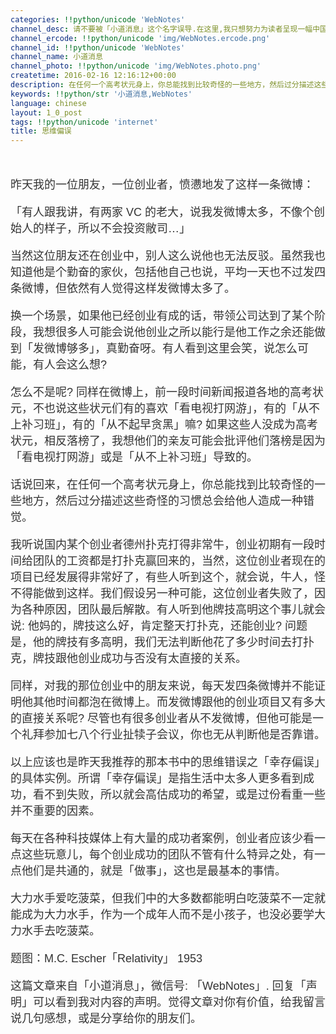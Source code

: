 ```yaml
---
categories: !!python/unicode 'WebNotes'
channel_desc: 请不要被「小道消息」这个名字误导.在这里,我只想努力为读者呈现一幅中国互联网的清明上河图.
channel_ercode: !!python/unicode 'img/WebNotes.ercode.png'
channel_id: !!python/unicode 'WebNotes'
channel_name: 小道消息
channel_photo: !!python/unicode 'img/WebNotes.photo.png'
createtime: 2016-02-16 12:16:12+00:00
description: 在任何一个高考状元身上，你总能找到比较奇怪的一些地方，然后过分描述这些奇怪的习惯总会给他人造成一种错觉。
keywords: !!python/str '小道消息,WebNotes'
language: chinese
layout: 1_0_post
tags: !!python/unicode 'internet'
title: 思维偏误
---
```

<div class="rich_media_content" id="js_content">
<h1 style="font-family:avenir, sans-serif;border:0px;font-size:1.2em;margin:12px 0px 7px;padding:0px;outline:0px;line-height:1.3;color:#333333;">
<br/>
</h1>
<p style="font-family:avenir, sans-serif;border:0px;font-size:18px;padding:0px;outline:0px;color:#333333;margin-top:12px;margin-bottom:18px;">
         昨天我的一位朋友，一位创业者，愤懑地发了这样一条微博：
        </p>
<p style="font-family:avenir, sans-serif;border:0px;font-size:18px;padding:0px;outline:0px;color:#333333;margin-top:12px;margin-bottom:18px;">
         「有人跟我讲，有两家 VC 的老大，说我发微博太多，不像个创始人的样子，所以不会投资敝司…」
        </p>
<p style="font-family:avenir, sans-serif;border:0px;font-size:18px;padding:0px;outline:0px;color:#333333;margin-top:12px;margin-bottom:18px;">
         当然这位朋友还在创业中，别人这么说他也无法反驳。虽然我也知道他是个勤奋的家伙，包括他自己也说，平均一天也不过发四条微博，但依然有人觉得这样发微博太多了。
        </p>
<p style="font-family:avenir, sans-serif;border:0px;font-size:18px;padding:0px;outline:0px;color:#333333;margin-top:12px;margin-bottom:18px;">
         换一个场景，如果他已经创业有成的话，带领公司达到了某个阶段，我想很多人可能会说他创业之所以能行是他工作之余还能做到「发微博够多」，真勤奋呀。有人看到这里会笑，说怎么可能，有人会这么想?
        </p>
<p style="font-family:avenir, sans-serif;border:0px;font-size:18px;padding:0px;outline:0px;color:#333333;margin-top:12px;margin-bottom:18px;">
         怎么不是呢? 同样在微博上，前一段时间新闻报道各地的高考状元，不也说这些状元们有的喜欢「看电视打网游」，有的「从不上补习班」，有的「从不起早贪黑」嘛? 如果这些人没成为高考状元，相反落榜了，我想他们的亲友可能会批评他们落榜是因为「看电视打网游」或是「从不上补习班」导致的。
        </p>
<p style="font-family:avenir, sans-serif;border:0px;font-size:18px;padding:0px;outline:0px;color:#333333;margin-top:12px;margin-bottom:18px;">
         话说回来，在任何一个高考状元身上，你总能找到比较奇怪的一些地方，然后过分描述这些奇怪的习惯总会给他人造成一种错觉。
        </p>
<p style="font-family:avenir, sans-serif;border:0px;font-size:18px;padding:0px;outline:0px;color:#333333;margin-top:12px;margin-bottom:18px;">
         我听说国内某个创业者德州扑克打得非常牛，创业初期有一段时间给团队的工资都是打扑克赢回来的，当然，这位创业者现在的项目已经发展得非常好了，有些人听到这个，就会说，牛人，怪不得能做到这样。我们假设另一种可能，这位创业者失败了，因为各种原因，团队最后解散。有人听到他牌技高明这个事儿就会说: 他妈的，牌技这么好，肯定整天打扑克，还能创业? 问题是，他的牌技有多高明，我们无法判断他花了多少时间去打扑克，牌技跟他创业成功与否没有太直接的关系。
        </p>
<p style="font-family:avenir, sans-serif;border:0px;font-size:18px;padding:0px;outline:0px;color:#333333;margin-top:12px;margin-bottom:18px;">
         同样，对我的那位创业中的朋友来说，每天发四条微博并不能证明他其他时间都泡在微博上。而发微博跟他的创业项目又有多大的直接关系呢? 尽管也有很多创业者从不发微博，但他可能是一个礼拜参加七八个行业扯犊子会议，你也无从判断他是否靠谱。
        </p>
<p style="font-family:avenir, sans-serif;border:0px;font-size:18px;padding:0px;outline:0px;color:#333333;margin-top:12px;margin-bottom:18px;">
         以上应该也是昨天我推荐的那本书中的思维错误之「幸存偏误」的具体实例。所谓「幸存偏误」是指生活中太多人更多看到成功，看不到失败，所以就会高估成功的希望，或是过份看重一些并不重要的因素。
        </p>
<p style="font-family:avenir, sans-serif;border:0px;font-size:18px;padding:0px;outline:0px;color:#333333;margin-top:12px;margin-bottom:18px;">
         每天在各种科技媒体上有大量的成功者案例，创业者应该少看一点这些玩意儿，每个创业成功的团队不管有什么特异之处，有一点他们是共通的，就是「做事」，这也是最基本的事情。
        </p>
<p style="font-family:avenir, sans-serif;border:0px;font-size:18px;padding:0px;outline:0px;color:#333333;margin-top:12px;margin-bottom:18px;">
         大力水手爱吃菠菜，但我们中的大多数都能明白吃菠菜不一定就能成为大力水手，作为一个成年人而不是小孩子，也没必要学大力水手去吃菠菜。
        </p>
<p style="font-family:avenir, sans-serif;border:0px;font-size:18px;padding:0px;outline:0px;color:#333333;margin-top:12px;margin-bottom:18px;">
         题图：M.C. Escher「Relativity」 1953
        </p>
<p style="font-family: avenir, sans-serif; border: 0px; font-size: 18px; padding: 0px; outline: 0px; color: rgb(51, 51, 51); margin-top: 12px; margin-bottom: 18px;">
<span style="color:#333333;font-family:avenir, sans-serif;font-size:18px;">
          这篇文章来自「小道消息」，微信号: 「WebNotes」. 回复「声明」可以看到我对内容的声明。觉得文章对你有价值，给我留言说几句感想，或是分享给你的朋友们。
         </span>
<br/>
</p>
</div>